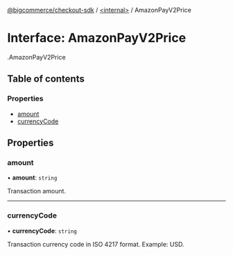 [@bigcommerce/checkout-sdk](../README.md) / [<internal\>](../modules/internal_.md) / AmazonPayV2Price

# Interface: AmazonPayV2Price

[<internal>](../modules/internal_.md).AmazonPayV2Price

## Table of contents

### Properties

- [amount](internal_.AmazonPayV2Price.md#amount)
- [currencyCode](internal_.AmazonPayV2Price.md#currencycode)

## Properties

### amount

• **amount**: `string`

Transaction amount.

___

### currencyCode

• **currencyCode**: `string`

Transaction currency code in ISO 4217 format. Example: USD.
